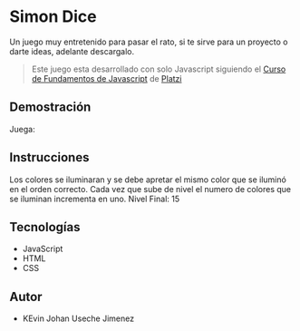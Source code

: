 # Simon Dice 

Un juego muy entretenido para pasar el rato, si te sirve para un proyecto o darte ideas, adelante descargalo.

>Este juego esta desarrollado con solo Javascript siguiendo el [Curso de Fundamentos de Javascript](https://platzi.com/clases/fundamentos-javascript/) de [Platzi](https://platzi.com/)

## Demostración 
Juega: 

## Instrucciones 
Los colores se iluminaran y se debe apretar el mismo color que se iluminó en el orden correcto. Cada vez que sube de nivel el numero de colores que se iluminan incrementa en uno. 
Nivel Final: 15

## Tecnologías 
- JavaScript
- HTML
- CSS 

## Autor 
- KEvin Johan Useche Jimenez

